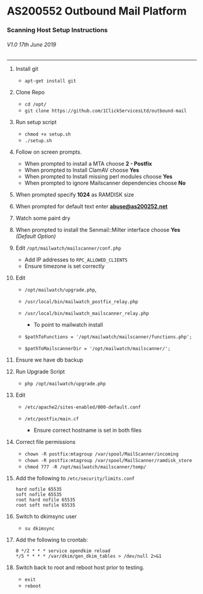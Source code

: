 # AS200552 Outbound Mail Platform

### Scanning Host Setup Instructions

###### V1.0 17th June 2019

---

1. Install git
   * `apt-get install git`
2. Clone Repo
   * `cd /opt/`
   * `git clone https://github.com/1ClickServicesLtd/outbound-mail`
3. Run setup script
   * `chmod +x setup.sh`
   * `./setup.sh`

4. Follow on screen prompts. 
   * When prompted to install a MTA choose **2 - Postfix**
   * When prompted to Install ClamAV choose **Yes**
   * When prompted to Install missing perl modules choose **Yes**
   * When prompted to ignore Mailscanner dependencies choose **No**

5. When prompted specify **1024** as RAMDISK size
6. When prompted for default text enter **abuse@as200252.net**

7. Watch some paint dry

8. When prompted to install the Senmail::Milter interface choose **Yes** *(Default Option)*

9. Edit `/opt/mailwatch/mailscanner/conf.php` 

   * Add IP addresses to `RPC_ALLOWED_CLIENTS`
   * Ensure timezone is set correctly

10. Edit 

    * `/opt/mailwatch/upgrade.php`,  

    * `/usr/local/bin/mailwatch_postfix_relay.php` 
    * `/usr/local/bin/mailwatch_mailscanner_relay.php` 
      * To point to mailwatch install

    * `$pathToFunctions = '/opt/mailwatch/mailscanner/functions.php';`
    * `$pathToMailscannerDir = '/opt/mailwatch/mailscanner/';`

11. Ensure we have db backup
12. Run Upgrade Script
    * `php /opt/mailwatch/upgrade.php`

13. Edit

    * `/etc/apache2/sites-enabled/000-default.conf`

    * `/etc/postfix/main.cf`
      * Ensure correct hostname is set in both files

14. Correct file permissions
    * `chown -R postfix:mtagroup /var/spool/MailScanner/incoming`
    * `chown -R postfix:mtagroup /var/spool/MailScanner/ramdisk_store`
    * `chmod 777 -R /opt/mailwatch/mailscanner/temp/`

15. Add the following to `/etc/security/limits.conf`

    ```
    hard nofile 65535
    soft nofile 65535
    root hard nofile 65535 
    root soft nofile 65535
    ```

16. Switch to dkimsync user

    * `su dkimsync`

17. Add the following to crontab:

    ``` 
    0 */2 * * * service opendkim reload
    */5 * * * * /var/dkim/gen_dkim_tables > /dev/null 2>&1
    ```

18. Switch back to root and reboot host prior to testing.
    * `exit`
    * `reboot`